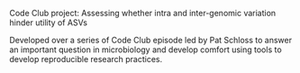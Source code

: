 Code Club project: Assessing whether intra and inter-genomic variation hinder utility of 
ASVs

Developed over a series of Code Club episode led by Pat Schloss to answer an important 
question in microbiology and develop comfort using tools to develop reproducible research 
practices. 


